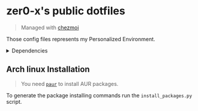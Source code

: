 # zer0-x's public dotfiles
> Managed with [chezmoi](https://www.chezmoi.io/)

Those config files represents my Personalized Environment.

<details>
<summary>Dependencies</summary>

### GUI Applications
- [kitty](https://sw.kovidgoyal.net/kitty/)
- [sqlitebrowser](https://sqlitebrowser.org/)
- [Qt5 Tools](https://archlinux.org/packages/extra/x86_64/qt5-tools/)
- [ghostwriter](https://ghostwriter.kde.org/)
- [mpv](https://mpv.io/)
- [feh](https://feh.finalrewind.org/)
- [Qalculate! Qt](https://qalculate.github.io/)
- [zathura](https://pwmt.org/projects/zathura/)
    - [zathura-pdf-mupdf](https://pwmt.org/projects/zathura-pdf-mupdf/)
- [thunar](https://docs.xfce.org/xfce/thunar/start)
    - [gvfs](https://wiki.gnome.org/Projects/gvfs)
    - [thunar-archive-plugin](https://docs.xfce.org/xfce/thunar/archive)
    - [thunar-media-tags-plugin](https://docs.xfce.org/xfce/thunar/media-tags)
    - [tumbler](https://docs.xfce.org/xfce/tumbler/start)
        - [ffmpegthumbnailer](https://github.com/dirkvdb/ffmpegthumbnailer)
        - [poppler-glib](https://poppler.freedesktop.org/)
        - [libgsf](https://www.digital-scurf.org/software/libgfshare)
- [slimbookbattery](https://github.com/slimbook/slimbookbattery)
- [system-config-printer](https://github.com/OpenPrinting/system-config-printer)
- [dialect](https://apps.gnome.org/app/app.drey.Dialect/)
- [Meld](https://meldmerge.org/)


### Desktop Environment
- [i3-gaps](https://github.com/Airblader/i3)
    - [autotiling](https://github.com/nwg-piotr/autotiling)
    - [xorg-setxkbmap](https://archlinux.org/packages/extra/x86_64/xorg-setxkbmap/)
    - [xorg-xset](https://archlinux.org/packages/extra/x86_64/xorg-xset/)
    - [xss-lock](https://bitbucket.org/raymonad/xss-lock)
    - [i3lock](https://i3wm.org/i3lock/)
    - [xdotool](https://www.semicomplete.com/projects/xdotool/)
    - [numlockx](https://github.com/rg3/numlockx)
    - [nitrogen](http://projects.l3ib.org/nitrogen/)
    - [dex](https://github.com/jceb/dex)
- [polybar](https://github.com/polybar/polybar)
    - [pamixer](https://github.com/cdemoulins/pamixer)
    - [psmisc](https://gitlab.com/psmisc/psmisc)
    - [cbatticon](https://github.com/valr/cbatticon)
    - [brightnessctl](https://github.com/Hummer12007/brightnessctl)
- [picom](https://github.com/yshui/picom)
- [redshift](http://jonls.dk/redshift/)
- [rofi](https://github.com/DaveDavenport/rofi)
    - [rofi-calc](https://github.com/svenstaro/rofi-calc)
    - [rofi-emoji](https://github.com/Mange/rofi-emoji)
    - [foxmarks](https://github.com/zer0-x/foxmarks)
- [deadd-notification-center](https://github.com/phuhl/linux_notification_center)
- [clipcat](https://github.com/xrelkd/clipcat)
- [network-manager-applet](https://gitlab.gnome.org/GNOME/network-manager-applet)
- [kwallet](https://archlinux.org/packages/extra/x86_64/kwallet/)
    - [kwallet-pam](https://archlinux.org/packages/extra/x86_64/kwallet-pam/)
- [flameshot](https://github.com/flameshot-org/flameshot)
- [greetd](https://git.sr.ht/~kennylevinsen/greetd)
    - [tuigreet](https://github.com/apognu/tuigreet)
- [rsibreak](https://apps.kde.org/rsibreak/)

You need to enable `greetd`
```
sudo systemctl enable greetd.service
```

You need to config `greetd` by editing `/etc/greetd/config.toml` to be
```
[terminal]
vt = 1

[default_session]
command = "tuigreet --remember --remember-user-session --user-menu --time --cmd startx"
user = "greeter"
```

To integrate kwallet add those lines to `/etc/pam.d/greetd`
```
auth       optional     pam_kwallet5.so
session    optional     pam_kwallet5.so auto_start force_run
```


### Fonts
- [noto-fonts](https://fonts.google.com/noto)
- [JetBrainsMono Nerd](https://www.nerdfonts.com/)
- [nerd-fonts-ubuntu](https://github.com/ryanoasis/nerd-fonts)
- [ttf-dejavu-ib](http://dejavu-fonts.org/wiki/Main_Page)

### Themes
#### Icons
- [papirus-icon-theme](https://github.com/PapirusDevelopmentTeam/papirus-icon-theme)
    - [papirus-folders](https://github.com/PapirusDevelopmentTeam/papirus-folders)
    - [hardcode-tray](https://github.com/bil-elmoussaoui/Hardcode-Tray)
- [adwaita-icon-theme](https://gitlab.gnome.org/GNOME/adwaita-icon-theme)
#### UI
- [qt5ct](https://sourceforge.net/projects/qt5ct/)
- [qt6ct](https://github.com/trialuser02/qt6ct)
- [kvantum](https://github.com/tsujan/Kvantum)
- [libadwaita](https://gnome.pages.gitlab.gnome.org/libadwaita/)

Fix hardcoded tray icons:
```shell
sudo -E hardcode-tray --theme Papirus-Dark
```

Change the folders color:
```shell
papirus-folders -C teal --theme Papirus-Dark
```

Set the Qt5 theme by adding this line: `QT_QPA_PLATFORMTHEME=qt5ct` to your `/etc/environment` file.

Prefer dark theme for GTK-4:
```shell
gsettings set org.gnome.desktop.interface color-scheme prefer-dark
```

### CLI Applications/Tools
- [git](https://git-scm.com/)
- [python-livereload](https://github.com/lepture/python-livereload)
- [libqalculate](https://qalculate.github.io/)
- [xclip](https://github.com/astrand/xclip)
- [wl-clipboard](https://github.com/bugaevc/wl-clipboard)
- [trash-cli](https://github.com/andreafrancia/trash-cli)
    - [rmtrash](https://github.com/PhrozenByte/rmtrash)
- [pulsemixer](https://github.com/GeorgeFilipkin/pulsemixer)
- [onefetch](https://github.com/o2sh/onefetch)
- [nvtop](https://github.com/Syllo/nvtop)
- [htop](https://htop.dev/)
- [nnn](https://github.com/jarun/nnn)
- [dragon-drop](https://github.com/mwh/dragon)
- [difftastic](https://difftastic.wilfred.me.uk/)
- [just](https://github.com/casey/just)

### CLI Utilities
- [bat](https://github.com/sharkdp/bat)
- [fd](https://github.com/sharkdp/fd)
- [zoxide](https://github.com/ajeetdsouza/zoxide)
- [exa](https://the.exa.website/)
- [fzf](https://github.com/junegunn/fzf)
- [handlr](https://github.com/chmln/handlr)
- [ripgrep](https://github.com/BurntSushi/ripgrep)

### Shell
- [zsh](https://www.zsh.org/)
    - [zsh-autosuggestions](https://github.com/zsh-users/zsh-autosuggestions)
    - [zsh-completions](https://github.com/zsh-users/zsh-completions)
    - [zsh-history-substring-search](https://github.com/zsh-users/zsh-history-substring-search)
    - [zsh-syntax-highlighting](https://github.com/zsh-users/zsh-syntax-highlighting)
    - [starship](https://starship.rs/)


### NeoVim <sup>`Text Editor`</sup>
- [neovim](https://neovim.io/)

After installing, you need to install the plugins for neovim by running:
```
:Lazy install
:Lazy restore
```

### Language Servers
- [rust-analyzer](https://rust-analyzer.github.io/) <sup>`Rust`</sup>
- [jedi-language-server](https://github.com/pappasam/jedi-language-server) <sup>`Python`</sup>
- [texlab](https://github.com/latex-lsp/texlab) <sup>`LaTex`</sup>
- [typescript-language-server](https://github.com/theia-ide/typescript-language-server) <sup>`JavaScript/TypeScript`</sup>
- [vscode-css-languageserver](https://github.com/microsoft/vscode/tree/main/extensions/css-language-features/server) <sup>`CSS`</sup>
- [vscode-html-languageserver](https://github.com/microsoft/vscode/tree/main/extensions/html-language-features/server) <sup>`HTML`</sup>
- [emmet-ls](https://github.com/aca/emmet-ls) <sup>`HTML5/CSS3 snippets`</sup>
- [lua-language-server](https://github.com/sumneko/lua-language-server) <sup>`Lua`</sup>
- [vscode-json-languageserver](https://github.com/microsoft/vscode/tree/main/extensions/json-language-features/server) <sup>`JSON`</sup>
- [yaml-language-server](https://github.com/redhat-developer/yaml-language-server) <sup>`YAML`</sup>
- [jdtls](https://github.com/eclipse/eclipse.jdt.ls)

### Linters
- [flawfinder](https://dwheeler.com/flawfinder/) <sup>`C/C++`</sup>
- [mypy](http://www.mypy-lang.org/) <sup>`Python`</sup>
- [flake8](https://flake8.pycqa.org/) <sup>`Python`</sup>
    - [pep8-naming](https://github.com/PyCQA/pep8-naming)
    - [flake8-builtins](https://github.com/gforcada/flake8-builtins)
    - [flake8-comprehensions](https://github.com/adamchainz/flake8-comprehensions)
    - [flake8-bugbear](https://github.com/PyCQA/flake8-bugbear)
- [python-pydocstyle](http://www.pydocstyle.org/) <sup>`Python`</sup>
- [Bandit](https://github.com/PyCQA/bandit) <sup>`Python`</sup>
- [selene-linter](https://github.com/Kampfkarren/selene) <sup>`Lua`</sup>
- [eslint](https://eslint.org/) <sup>`JavaScript/TypeScript`</sup>
- [stylelint](https://stylelint.io/) <sup>`CSS`</sup>
- [tidy](https://www.html-tidy.org/) <sup>`HTML`</sup>

### Formatters
- [black](https://github.com/psf/black) <sup>`Python`</sup>
- [stylua](https://github.com/JohnnyMorganz/StyLua) <sup>`Lua`</sup>
- [shfmt](https://github.com/mvdan/sh) <sup>`shell`</sup>

### Programming Languages Tools/Compilers/Interpreters
#### Rust
- [rustup](https://github.com/rust-lang/rustup.rs)

After installing it you need to run:
```shell
rustup default stable
```

> **Note** It includes most the tools used for the Rust language.

#### C/C++
- [base-devel](https://archlinux.org/groups/x86_64/base-devel/)
- [clang](https://clang.llvm.org/)

#### Python
- [python](https://www.python.org/)
- [python-virtualenvwrapper](https://virtualenvwrapper.readthedocs.io/)

#### LaTex
- [texlive-most](https://archlinux.org/groups/x86_64/texlive-most/)
- [texlive-langextra](https://archlinux.org/packages/extra/any/texlive-langextra/)
- [texlive-fontsextra](https://archlinux.org/packages/extra/any/texlive-fontsextra/)

#### Melody
- [melody](https://github.com/yoav-lavi/melody)

</details>

## Arch linux Installation
> You need [`paur`](https://github.com/Morganamilo/paru#installation) to install AUR packages.

To generate the package installing commands run the `install_packages.py` script.


<!-- TODO: Create screenshots section. -->
